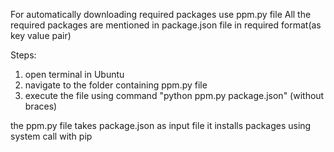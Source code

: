 For automatically downloading required packages use ppm.py file
All the required packages are mentioned in package.json file in required format(as key value pair)

Steps:
1. open terminal in Ubuntu
2. navigate to the folder containing ppm.py file
3. execute the file using command "python ppm.py package.json" (without braces)

the ppm.py file takes package.json as input file 
it installs packages using system call with pip

